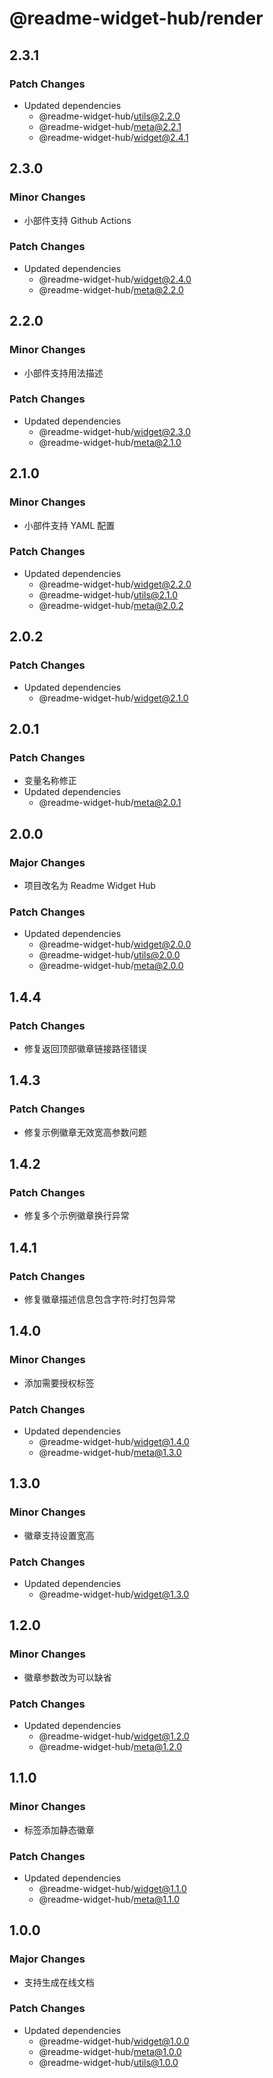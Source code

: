 # @readme-widget-hub/render

## 2.3.1

### Patch Changes

- Updated dependencies
  - @readme-widget-hub/utils@2.2.0
  - @readme-widget-hub/meta@2.2.1
  - @readme-widget-hub/widget@2.4.1

## 2.3.0

### Minor Changes

- 小部件支持 Github Actions

### Patch Changes

- Updated dependencies
  - @readme-widget-hub/widget@2.4.0
  - @readme-widget-hub/meta@2.2.0

## 2.2.0

### Minor Changes

- 小部件支持用法描述

### Patch Changes

- Updated dependencies
  - @readme-widget-hub/widget@2.3.0
  - @readme-widget-hub/meta@2.1.0

## 2.1.0

### Minor Changes

- 小部件支持 YAML 配置

### Patch Changes

- Updated dependencies
  - @readme-widget-hub/widget@2.2.0
  - @readme-widget-hub/utils@2.1.0
  - @readme-widget-hub/meta@2.0.2

## 2.0.2

### Patch Changes

- Updated dependencies
  - @readme-widget-hub/widget@2.1.0

## 2.0.1

### Patch Changes

- 变量名称修正
- Updated dependencies
  - @readme-widget-hub/meta@2.0.1

## 2.0.0

### Major Changes

- 项目改名为 Readme Widget Hub

### Patch Changes

- Updated dependencies
  - @readme-widget-hub/widget@2.0.0
  - @readme-widget-hub/utils@2.0.0
  - @readme-widget-hub/meta@2.0.0

## 1.4.4

### Patch Changes

- 修复返回顶部徽章链接路径错误

## 1.4.3

### Patch Changes

- 修复示例徽章无效宽高参数问题

## 1.4.2

### Patch Changes

- 修复多个示例徽章换行异常

## 1.4.1

### Patch Changes

- 修复徽章描述信息包含字符:时打包异常

## 1.4.0

### Minor Changes

- 添加需要授权标签

### Patch Changes

- Updated dependencies
  - @readme-widget-hub/widget@1.4.0
  - @readme-widget-hub/meta@1.3.0

## 1.3.0

### Minor Changes

- 徽章支持设置宽高

### Patch Changes

- Updated dependencies
  - @readme-widget-hub/widget@1.3.0

## 1.2.0

### Minor Changes

- 徽章参数改为可以缺省

### Patch Changes

- Updated dependencies
  - @readme-widget-hub/widget@1.2.0
  - @readme-widget-hub/meta@1.2.0

## 1.1.0

### Minor Changes

- 标签添加静态徽章

### Patch Changes

- Updated dependencies
  - @readme-widget-hub/widget@1.1.0
  - @readme-widget-hub/meta@1.1.0

## 1.0.0

### Major Changes

- 支持生成在线文档

### Patch Changes

- Updated dependencies
  - @readme-widget-hub/widget@1.0.0
  - @readme-widget-hub/meta@1.0.0
  - @readme-widget-hub/utils@1.0.0
